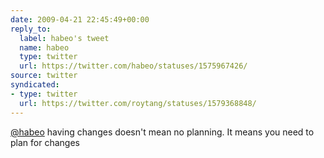 ```yaml
---
date: 2009-04-21 22:45:49+00:00
reply_to:
  label: habeo's tweet
  name: habeo
  type: twitter
  url: https://twitter.com/habeo/statuses/1575967426/
source: twitter
syndicated:
- type: twitter
  url: https://twitter.com/roytang/statuses/1579368848/
---
```


[@habeo](https://twitter.com/habeo/) having changes doesn't mean no planning. It means you need to plan for changes